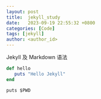 ```yaml
---
layout: post
title:  jekyll_study
date:   2023-09-19 22:55:32 +0800
categories: [Code]
tags: [jekyll]
author: <author_id>
---
```

Jekyll 及 Markdown 语法

```ruby
def hello
   puts "Hello Jekyll" 
end

```

```fish
puts $PWD
```
